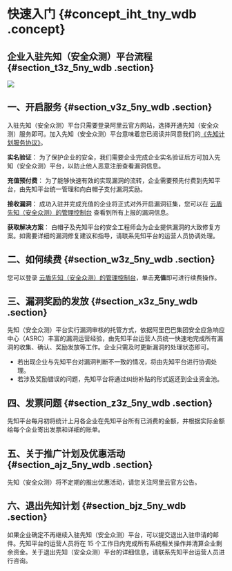 # 快速入门 {#concept_iht_tny_wdb .concept}

## 企业入驻先知（安全众测）平台流程 {#section_t3z_5ny_wdb .section}

![](http://static-aliyun-doc.oss-cn-hangzhou.aliyuncs.com/assets/img/12684/3297_zh-CN.png)

## 一、开启服务 {#section_v3z_5ny_wdb .section}

入驻先知（安全众测）平台只需要登录阿里云官方网站，选择开通先知（安全众测）服务即可。加入先知（安全众测）平台意味着您已阅读并同意我们的[《先知计划服务协议》](https://help.aliyun.com/document_detail/40066.html)。

**实名验证**： 为了保护企业的安全，我们需要企业完成企业实名验证后方可加入先知（安全众测）平台，以防止他人恶意注册查看漏洞信息。

**充值预付费**： 为了能够快速有效的实现漏洞的流转，企业需要预先付费到先知平台，由先知平台统一管理和向白帽子支付漏洞奖励。

**接收漏洞**： 成功入驻并完成充值的企业将正式对外开启漏洞征集，您可以在 [云盾先知（安全众测）的管理控制台](https://yundun.console.aliyun.com/?p=xz) 查看到所有上报的漏洞信息。

**获取解决方案**： 白帽子及先知平台的安全工程师会为企业提供漏洞的大致修复方案。如需要详细的漏洞修复建议和指导，请联系先知平台的运营人员协调处理。

## 二、如何续费 {#section_w3z_5ny_wdb .section}

您可以登录 [云盾先知（安全众测）的管理控制台](https://yundun.console.aliyun.com/?p=xz)，单击**充值**即可进行续费操作。

## 三、漏洞奖励的发放 {#section_x3z_5ny_wdb .section}

先知（安全众测）平台实行漏洞审核的托管方式，依据阿里巴巴集团安全应急响应中心（ASRC）丰富的漏洞运营经验，由先知平台运营人员统一快速地完成所有漏洞的收集、确认、奖励发放等工作。企业只需及时更新漏洞的处理状态即可。

-   若出现企业与先知平台对漏洞判断不一致的情况，将由先知平台进行协调处理。
-   若涉及奖励错误的问题，先知平台将通过纠纷补贴的形式返还到企业资金池。

## 四、发票问题 {#section_z3z_5ny_wdb .section}

先知平台每月初将统计上月各企业在先知平台所有已消费的金额，并根据实际金额给每个企业寄出发票和详细的账单。

## 五、关于推广计划及优惠活动 {#section_ajz_5ny_wdb .section}

先知（安全众测）将不定期的推出优惠活动，请您关注阿里云官方公告。

## 六、退出先知计划 {#section_bjz_5ny_wdb .section}

如果企业确定不再继续入驻先知（安全众测）平台，可以提交退出入驻申请的邮件。先知平台的运营人员将在 15 个工作日内完成所有系统相关操作并清算企业剩余资金。关于退出先知（安全众测）平台的详细信息，请联系先知平台运营人员进行咨询。

